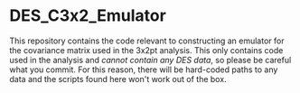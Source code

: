 # DES_C3x2_Emulator
This repository contains the code relevant to constructing an emulator for the covariance matrix used in the 3x2pt analysis. This only contains code used in the analysis and *cannot contain any DES data*, so please be careful what you commit. For this reason, there will be hard-coded paths to any data and the scripts found here won't work out of the box.
